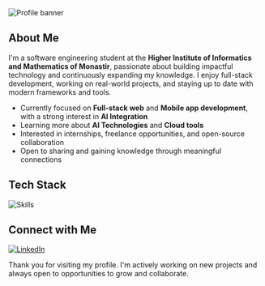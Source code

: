 <img src="https://i.imgur.com/FmxZnZ8.png" alt="Profile banner" />

## About Me

I'm a software engineering student at the **Higher Institute of Informatics and Mathematics of Monastir**, passionate about building impactful technology and continuously expanding my knowledge. I enjoy full-stack development, working on real-world projects, and staying up to date with modern frameworks and tools.

- Currently focused on **Full-stack web** and **Mobile app development**, with a strong interest in **AI Integration**
- Learning more about **AI Technologies** and **Cloud tools**
- Interested in internships, freelance opportunities, and open-source collaboration
- Open to sharing and gaining knowledge through meaningful connections

## Tech Stack

<p align="left">
  <img src="https://skillicons.dev/icons?i=html,css,js,ts,java,python,react,nextjs,tailwind,nodejs,express,mysql,mongodb,redis,postman,git,androidstudio" alt="Skills" />
</p>

## Connect with Me

<p align="left">
  <a href="https://linkedin.com/in/firasbenali" target="_blank">
    <img src="https://skillicons.dev/icons?i=linkedin" alt="LinkedIn"/>
  </a>
</p>


Thank you for visiting my profile. I'm actively working on new projects and always open to opportunities to grow and collaborate.
